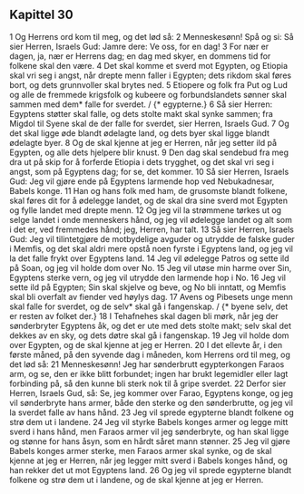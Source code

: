 ## Kapittel 30

1 Og Herrens ord kom til meg, og det lød så:
2 Menneskesønn! Spå og si: Så sier Herren, Israels Gud: Jamre dere: Ve oss, for en dag!
3 For nær er dagen, ja, nær er Herrens dag; en dag med skyer, en dommens tid for folkene skal den være.
4 Det skal komme et sverd mot Egypten, og Etiopia skal vri seg i angst, når drepte menn faller i Egypten; dets rikdom skal føres bort, og dets grunnvoller skal brytes ned.
5 Etiopere og folk fra Put og Lud og alle de fremmede krigsfolk og kubeere og forbundslandets sønner skal sammen med dem* falle for sverdet. / {* egypterne.}
6 Så sier Herren: Egyptens støtter skal falle, og dets stolte makt skal synke sammen; fra Migdol til Syene skal de der falle for sverdet, sier Herren, Israels Gud.
7 Og det skal ligge øde blandt ødelagte land, og dets byer skal ligge blandt ødelagte byer.
8 Og de skal kjenne at jeg er Herren, når jeg setter ild på Egypten, og alle dets hjelpere blir knust.
9 Den dag skal sendebud fra meg dra ut på skip for å forferde Etiopia i dets trygghet, og det skal vri seg i angst, som på Egyptens dag; for se, det kommer.
10 Så sier Herren, Israels Gud: Jeg vil gjøre ende på Egyptens larmende hop ved Nebukadnesar, Babels konge.
11 Han og hans folk med ham, de grusomste blandt folkene, skal føres dit for å ødelegge landet, og de skal dra sine sverd mot Egypten og fylle landet med drepte menn.
12 Og jeg vil la strømmene tørkes ut og selge landet i onde menneskers hånd, og jeg vil ødelegge landet og alt som i det er, ved fremmedes hånd; jeg, Herren, har talt.
13 Så sier Herren, Israels Gud: Jeg vil tilintetgjøre de motbydelige avguder og utrydde de falske guder i Memfis, og det skal aldri mere opstå noen fyrste i Egyptens land, og jeg vil la det falle frykt over Egyptens land.
14 Jeg vil ødelegge Patros og sette ild på Soan, og jeg vil holde dom over No.
15 Jeg vil utøse min harme over Sin, Egyptens sterke vern, og jeg vil utrydde den larmende hop i No.
16 Jeg vil sette ild på Egypten; Sin skal skjelve og beve, og No bli inntatt, og Memfis skal bli overfalt av fiender ved høylys dag.
17 Avens og Pibesets unge menn skal falle for sverdet, og de selv* skal gå i fangenskap. / {* byene selv, det er resten av folket der.}
18 I Tehafnehes skal dagen bli mørk, når jeg der sønderbryter Egyptens åk, og det er ute med dets stolte makt; selv skal det dekkes av en sky, og dets døtre skal gå i fangenskap.
19 Jeg vil holde dom over Egypten, og de skal kjenne at jeg er Herren.
20 I det ellevte år, i den første måned, på den syvende dag i måneden, kom Herrens ord til meg, og det lød så:
21 Menneskesønn! Jeg har sønderbrutt egypterkongen Faraos arm, og se, den er ikke blitt forbundet; ingen har brukt legemidler eller lagt forbinding på, så den kunne bli sterk nok til å gripe sverdet.
22 Derfor sier Herren, Israels Gud, så: Se, jeg kommer over Farao, Egyptens konge, og jeg vil sønderbryte hans armer, både den sterke og den sønderbrutte, og jeg vil la sverdet falle av hans hånd.
23 Jeg vil sprede egypterne blandt folkene og strø dem ut i landene.
24 Jeg vil styrke Babels konges armer og legge mitt sverd i hans hånd, men Faraos armer vil jeg sønderbryte, og han skal ligge og stønne for hans åsyn, som en hårdt såret mann stønner.
25 Jeg vil gjøre Babels konges armer sterke, men Faraos armer skal synke, og de skal kjenne at jeg er Herren, når jeg legger mitt sverd i Babels konges hånd, og han rekker det ut mot Egyptens land.
26 Og jeg vil sprede egypterne blandt folkene og strø dem ut i landene, og de skal kjenne at jeg er Herren.
